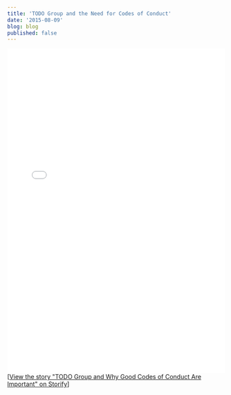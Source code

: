 ```yaml
---
title: 'TODO Group and the Need for Codes of Conduct'
date: '2015-08-09'
blog: blog
published: false
---
```


<div class="storify"><iframe src="//storify.com/NikkiLizMurray/todo-group-and-why-good-codes-of-conduct-are-impor/embed?template=slideshow" width="100%" height="750" frameborder="no" allowtransparency="true"></iframe><script src="//storify.com/NikkiLizMurray/todo-group-and-why-good-codes-of-conduct-are-impor.js?template=slideshow"></script><noscript>[<a href="//storify.com/NikkiLizMurray/todo-group-and-why-good-codes-of-conduct-are-impor" target="_blank">View the story "TODO Group and Why Good Codes of Conduct Are Important" on Storify</a>]</noscript></div>